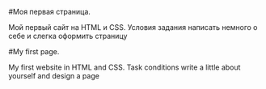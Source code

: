 #Моя первая страница.

Мой первый сайт на HTML и CSS.
Условия задания написать немного о себе и слегка оформить страницу 

#My first page.

My first website in HTML and CSS.
Task conditions write a little about yourself and design a page
